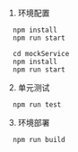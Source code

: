 ###
1. 环境配置
```
  npm install
  npm run start

  cd mockService
  npm install
  npm run start
```
2. 单元测试
```
  npm run test
```

3. 环境部署

```
  npm run build
```
